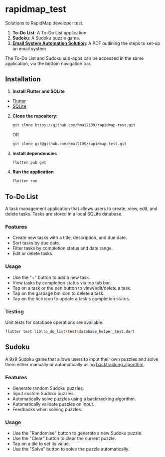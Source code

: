 # rapidmap_test

Solutions to RapidMap developer test.

1. **To-Do List**: A To-Do List application.
2. **Sudoku**: A Sudoku puzzle game.
3. [**Email System Automation Solution**](rapidmap-test-q3.pdf): A PDF outlining the steps to set-up an email system

The To-Do List and Sudoku sub-apps can be accessed in the same application, via the bottom navigation bar.

## Installation
1. **Install Flutter and SQLite**
- [Flutter](https://docs.flutter.dev/get-started/install)
- [SQLite](https://www.sqlite.org/download.html)
2. **Clone the repository:**

   ```bash
   git clone https://github.com/hmai2139/rapidmap-test.git
   ```
   OR
   ```bash
   git clone git@github.com:hmai2139/rapidmap-test.git
   ```
3. **Install dependencies**
   ```bash
   flutter pub get
   ```
4. **Run the application**
   ```bash
   flutter run
   ```
## To-Do List

A task management application that allows users to create, view, edit, and delete tasks. Tasks are stored in a local SQLite database.

### Features

- Create new tasks with a title, description, and due date.
- Sort tasks by due date.
- Filter tasks by completion status and date range.
- Edit or delete tasks.

### Usage
- Use the "+" button to add a new task.
- View tasks by completion status via top tab bar.
- Tap on a task or the pen button to view/edit/delete a task.
- Tap on the garbage bin icon to delete a task.
- Tap on the tick icon to update a task's completion status.

### Testing
Unit tests for database operations are available:
```bash
flutter test lib\to_do_list\test\database_helper_test.dart
```

## Sudoku

A 9x9 Sudoku game that allows users to input their own puzzles and solve them either manually or automatically using [backtracking algorithm](https://en.wikipedia.org/wiki/Sudoku_solving_algorithms#Backtracking).

### Features

- Generate random Sudoku puzzles.
- Input custom Sudoku puzzles.
- Automatically solve puzzles using a backtracking algorithm.
- Automatically validate puzzles on input.
- Feedbacks when solving puzzles.

### Usage
- Use the "Randomise" button to generate a new Sudoku puzzle.
- Use the "Clear" button to clear the current puzzle.
- Tap on a tile to set its value.
- Use the "Solve" button to solve the puzzle automatically.

